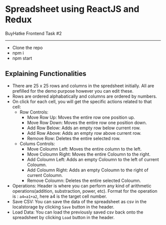 # Spreadsheet using ReactJS and Redux
BuyHatke Frontend Task #2

----------------------

* Clone the repo
* npm i
* npm start

## Explaining Functionalities

* There are 25 x 25 rows and columns in the spredsheet initially. All are prefilled for the demo purpose however you can edit these.
* Rows are ordered alphabatically and columns are ordered by numbers.
* On click for each cell, you will get the specific actions related to that cell:
  * Row Controls:
    * Move Row Up: Moves the entire row one position up.
    * Move Row Down: Moves the entire row one position down.
    * Add Row Below: Adds an empty row below current row.
    * Add Row Above: Adds an empty row above current row.
    * Remove Row: Deletes the entire selected row.
  * Colums Controls:
    * Move Coloumn Left: Moves the entire column to the left.
    * Move Coloumn Right: Moves the entire Coloumn to the right.
    * Add Coloumn Left: Adds an empty Coloumn to the left of current Coloumn.
    * Add Coloumn Right: Adds an empty Coloumn to the right of current Coloumn.
    * Remove Coloumn: Deletes the entire selected Coloumn.
* Operations: Header is where you can perform any kind of arithmetic operations(addition, substraction, power, etc). Format for the operation is : `a4=a1+a2`, here a4 is the target cell number.
* Save CSV: You can save the data of the spreadsheet as csv in the localstorage by clicking `Save` button in the header.
* Load Data: You can load the previously saved csv back onto the spreadsheet by clicking `Load` button in the header.

